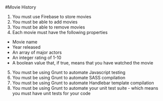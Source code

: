 #Movie History

1. You must use Firebase to store movies
2. You must be able to add movies
3. You must be able to remove movies
4. Each movie must have the following properties
 - Movie name
 - Year released
 - An array of major actors
 - An integer rating of 1-10
 - A boolean value that, if true, means that you have watched the movie
5. You must be using Grunt to automate Javascript testing
6. You must be using Grunt to automate SASS compilation
7. You must be using Grunt to automate Handlebar template compilation
8. You must be using Grunt to automate your unit test suite - which means you must have unit tests for your code